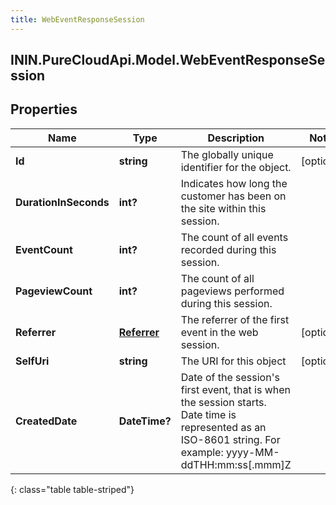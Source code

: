 ```yaml
---
title: WebEventResponseSession
---
```

## ININ.PureCloudApi.Model.WebEventResponseSession

## Properties

|Name | Type | Description | Notes|
|------------ | ------------- | ------------- | -------------|
| **Id** | **string** | The globally unique identifier for the object. | [optional] |
| **DurationInSeconds** | **int?** | Indicates how long the customer has been on the site within this session. | |
| **EventCount** | **int?** | The count of all events recorded during this session. | |
| **PageviewCount** | **int?** | The count of all pageviews performed during this session. | |
| **Referrer** | [**Referrer**](Referrer.html) | The referrer of the first event in the web session. | [optional] |
| **SelfUri** | **string** | The URI for this object | [optional] |
| **CreatedDate** | **DateTime?** | Date of the session&#39;s first event, that is when the session starts. Date time is represented as an ISO-8601 string. For example: yyyy-MM-ddTHH:mm:ss[.mmm]Z | |
{: class="table table-striped"}


